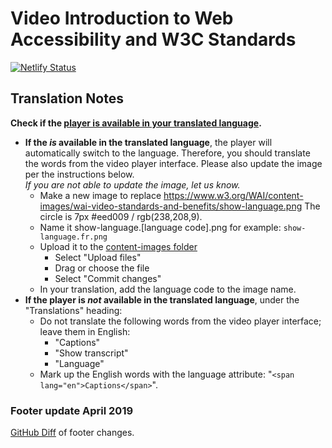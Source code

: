 # Video Introduction to Web Accessibility and W3C Standards

[![Netlify Status](https://api.netlify.com/api/v1/badges/86246365-26f1-4745-b693-797fa249a221/deploy-status)](https://app.netlify.com/sites/wai-video-standards-and-benefits/deploys)

## Translation Notes

**Check if the [player is available in your translated language](https://github.com/ableplayer/ableplayer/blob/master/README.md#user-content-supported-languages).**

* **If the _is_ available in the translated language**, the player will automatically switch to the language. Therefore, you should translate the words from the video player interface. Please also update the image per the instructions below.<br>_If you are not able to update the image, let us know._
   * Make a new image to replace https://www.w3.org/WAI/content-images/wai-video-standards-and-benefits/show-language.png The circle is  7px #eed009 / rgb(238,208,9).
   * Name it show-language.[language code].png for example: `show-language.fr.png`
   * Upload it to the [content-images folder](https://github.com/w3c/wai-video-standards-and-benefits/tree/master/content-images/wai-video-standards-and-benefits)
      * Select "Upload files"
      * Drag or choose the file
      * Select "Commit changes"
   * In your translation, add the language code to the image name.
* **If the player is _not_ available in the translated language**, under the "Translations" heading:
   * Do not translate the following words from the video player interface; leave them in English:
     * "Captions"
     * "Show transcript"
     * "Language"
   * Mark up the English words with the language attribute: "`<span lang="en">Captions</span>`".

### Footer update April 2019

[GitHub Diff](https://github.com/w3c/wai-video-standards-and-benefits/commit/e1f94d20042b9b60d1cda02c5bb58cbedf9acee8#diff-d680e8a854a7cbad6d490c445cba2eba) of footer changes.
